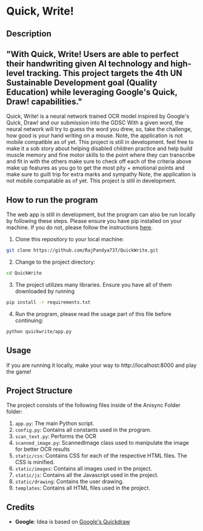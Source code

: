 # Quick, Write!

## Description

## "With Quick, Write! Users are able to perfect their handwriting given AI technology and high-level tracking. This project targets the 4th UN Sustainable Development goal (Quality Education) while leveraging Google's Quick, Draw! capabilities." 

Quick, Write! is a neural network trained OCR model inspired by Google's Quick, Draw! and our submission into the GDSC With a given word, the neural network will try to guess the word you drew, so, take the challenge, how good is your hand writing on a mouse. Note, the application is not mobile compatible as of yet. This project is still in development. feel free to make it a sob story about helping disabled children practice and help build muscle memory and fine motor skills to the point where they can transcribe and fit in with the others make sure to check off each of the criteria above make up features as you go to get the most pity + emotional  points  and make sure to guilt trip for extra marks and sympathy Note, the application is not mobile compatable as of yet. This project is still in development. 


## How to run the program

The web app is still in development, but the program can also be run locally by following these steps. Please ensure you have pip installed on your machine. If you do not, please follow the instructions [here](https://pip.pypa.io/en/stable/installing/).

1. Clone this repository to your local machine:

```bash
git clone https://github.com/RajPandya737/QuickWrite.git
```

2. Change to the project directory:

```bash
cd QuickWrite
```

3. The project utilizes many libraries. Ensure you have all of them downloaded by running

```bash
pip install -r requirements.txt
```

4. Run the program, please read the usage part of this file before continuing:

```bash
python quickwrite/app.py
```

## Usage

If you are running it locally, make your way to http://localhost:8000 and play the game!

## Project Structure
The project consists of the following files inside of the Anisync Folder folder:

1. `app.py`: The main Python script.
2. `config.py`: Contains all constants used in the program.
3. `scan_text.py`: Performs the OCR
4. `scanned_image.py`: ScannedImage class used to manipulate the image for better OCR results
5. `static/css`: Contains CSS for each of the respective HTML files. The CSS is minified.
6. `static/images`: Contains all images used in the project.
7. `static/js`: Contains all the Javascript used in the project.
8. `static/drawing`: Contains the user drawing.
9. `templates`: Contains all HTML files used in the project.


## Credits
- **Google**: Idea is based on [Google's Quickdraw](https://quickdraw.withgoogle.com/)
